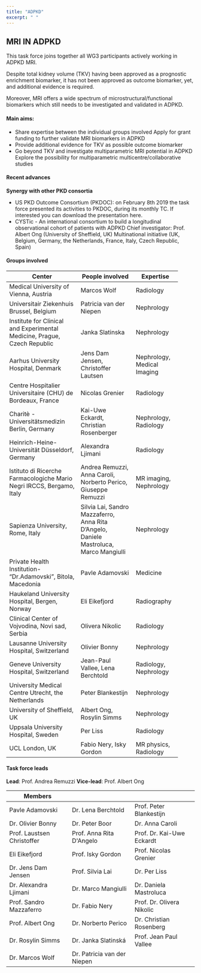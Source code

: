 ```yaml
---
title: "ADPKD"
excerpt: " "
---
```


## MRI IN ADPKD

This task force joins together all WG3 participants actively working in ADPKD MRI.

Despite total kidney volume (TKV) having been approved as a prognostic enrichment biomarker, it has not been approved as outcome biomarker, yet, and additional evidence is required.

Moreover, MRI offers a wide spectrum of microstructural/functional biomarkers which still needs to be investigated and validated in ADPKD.

#### Main aims:

- Share expertise between the individual groups involved
Apply for grant funding to further validate MRI biomarkers in ADPKD
- Provide additional evidence for TKV as possible outcome biomarker
- Go beyond TKV and investigate multiparametric MRI potential in ADPKD
Explore the possibility for multiparametric multicentre/collaborative studies

#### Recent advances

**Synergy with other PKD consortia**
- US PKD Outcome Consortium (PKDOC): on February 8th 2019 the task force presented its activities to PKDOC, during its monthly TC. If interested you can download the presentation here.
- CYSTic - An international consortium to build a longitudinal observational cohort of patients with ADPKD
Chief investigator: Prof. Albert Ong (University of Sheffield, UK)
Multinational initiative (UK, Belgium, Germany, the Netherlands, France, Italy, Czech Republic, Spain)

#### Groups involved

<table border="0" cellpadding="0" cellspacing="0" class="oc-alternate-rows" style="margin-right: calc(9%); width: 91%;" width="711">
	<thead>
		<tr>
			<th>Center
				<br>
			</th>
			<th>People involved
				<br>
			</th>
			<th>Expertise
				<br>
			</th>
		</tr>
	</thead>
	<tbody>
		<tr height="32">
			<td height="32" width="289">Medical University of Vienna, Austria
				<br>
			</td>
			<td width="280">Marcos Wolf
				<br>
			</td>
			<td width="142">Radiology
				<br>
			</td>
		</tr>
		<tr height="34">
			<td height="34" width="289">Universitair Ziekenhuis Brussel, Belgium
				<br>
			</td>
			<td width="280">Patricia van der Niepen
				<br>
			</td>
			<td width="142">Nephrology
				<br>
			</td>
		</tr>
		<tr height="39">
			<td height="39" width="289">Institute for Clinical and Experimental Medicine, Prague, Czech Republic
				<br>
			</td>
			<td width="280">Janka Slatinska
				<br>
			</td>
			<td width="142">Nephrology
				<br>
			</td>
		</tr>
		<tr height="38">
			<td height="38" width="289">Aarhus University Hospital, Denmark
				<br>
			</td>
			<td width="280">Jens Dam Jensen, Christoffer Lautsen
				<br>
			</td>
			<td width="142">Nephrology, Medical Imaging
				<br>
			</td>
		</tr>
		<tr height="38">
			<td height="38" width="289">Centre Hospitalier Universitaire (CHU) de Bordeaux, France
				<br>
			</td>
			<td width="280">Nicolas Grenier
				<br>
			</td>
			<td width="142">Radiology
				<br>
			</td>
		</tr>
		<tr height="36">
			<td height="36" width="289">Charitè - Universitätsmedizin Berlin, Germany
				<br>
			</td>
			<td width="280">Kai-Uwe Eckardt, Christian Rosenberger
				<br>
			</td>
			<td width="142">Nephrology, Radiology
				<br>
			</td>
		</tr>
		<tr height="37">
			<td height="37" width="289">Heinrich-Heine-Universität Düsseldorf, Germany
				<br>
			</td>
			<td width="280">Alexandra Ljimani
				<br>
			</td>
			<td width="142">Radiology
				<br>
			</td>
		</tr>
		<tr height="38">
			<td height="38" width="289">Istituto di Ricerche Farmacologiche Mario Negri IRCCS, Bergamo, Italy
				<br>
			</td>
			<td width="280">Andrea Remuzzi, Anna Caroli, Norberto Perico, Giuseppe Remuzzi
				<br>
			</td>
			<td width="142">MR imaging, Nephrology
				<br>
			</td>
		</tr>
		<tr height="38">
			<td height="38" width="289">Sapienza University, Rome, Italy
				<br>
			</td>
			<td width="280">Silvia Lai, Sandro Mazzaferro, Anna Rita D’Angelo, Daniele Mastroluca, Marco Mangiulli
				<br>
			</td>
			<td width="142">Nephrology
				<br>
			</td>
		</tr>
		<tr height="38">
			<td height="38" width="289">Private Health Institution- “Dr.Adamovski”, Bitola, Macedonia
				<br>
			</td>
			<td width="280">Pavle Adamovski
				<br>
			</td>
			<td width="142">Medicine
				<br>
			</td>
		</tr>
		<tr height="38">
			<td height="38" width="289">Haukeland University Hospital, Bergen, Norway
				<br>
			</td>
			<td width="280">Eli Eikefjord
				<br>
			</td>
			<td width="142">Radiography
				<br>
			</td>
		</tr>
		<tr height="38">
			<td height="38" width="289">Clinical Center of Vojvodina, Novi sad, Serbia
				<br>
			</td>
			<td width="280">Olivera Nikolic
				<br>
			</td>
			<td width="142">Radiology
				<br>
			</td>
		</tr>
		<tr height="38">
			<td height="38" width="289">Lausanne University Hospital, Switzerland
				<br>
			</td>
			<td width="280">Olivier Bonny
				<br>
			</td>
			<td width="142">Nephrology
				<br>
			</td>
		</tr>
		<tr height="38">
			<td height="38" width="289">Geneve University Hospital, Switzerland
				<br>
			</td>
			<td width="280">Jean-Paul Vallee, Lena Berchtold
				<br>
			</td>
			<td width="142">Radiology, Nephrology
				<br>
			</td>
		</tr>
		<tr height="38">
			<td height="38" width="289">University Medical Centre Utrecht, the Netherlands
				<br>
			</td>
			<td width="280">Peter Blankestijn
				<br>
			</td>
			<td width="142">Nephrology
				<br>
			</td>
		</tr>
		<tr height="38">
			<td height="38" width="289">University of Sheffield, UK
				<br>
			</td>
			<td width="280">Albert Ong, Rosylin Simms
				<br>
			</td>
			<td width="142">Nephrology
				<br>
			</td>
		</tr>
		<tr>
			<td>Uppsala University Hospital, Sweden</td>
			<td>Per Liss</td>
			<td>Radiology</td>
		</tr>
		<tr height="38">
			<td height="38" width="289">UCL London, UK
				<br>
			</td>
			<td width="280">Fabio Nery, Isky Gordon
				<br>
			</td>
			<td width="142">MR physics, Radiology
				<br>
			</td>
		</tr>
	</tbody>
</table>

#### Task force leads

**Lead**: Prof. Andrea Remuzzi
**Vice-lead**: Prof. Albert Ong


| Members | | |
| ------ | ------ | ------ |
| Pavle Adamovski | Dr. Lena Berchtold | Prof. Peter Blankestijn |
| Dr. Olivier Bonny | Dr. Peter Boor | Dr. Anna Caroli |
| Prof. Laustsen Christoffer | Prof. Anna Rita D'Angelo | Prof. Dr. Kai-Uwe Eckardt |
| Eli Eikefjord | Prof. Isky Gordon | Prof. Nicolas Grenier |
| Dr. Jens Dam Jensen | Prof. Silvia Lai | Dr. Per Liss |
| Dr. Alexandra Ljimani | Dr. Marco Mangiulli| Dr. Daniela Mastroluca |
| Prof. Sandro Mazzaferro | Dr. Fabio Nery | Prof. Dr. Olivera Nikolic |
| Prof. Albert Ong | Dr. Norberto Perico | Dr. Christian Rosenberg |
| Dr. Rosylin Simms | Dr. Janka Slatinská | Prof. Jean Paul Vallee |
| Dr. Marcos Wolf | Dr. Patricia van der Niepen |
